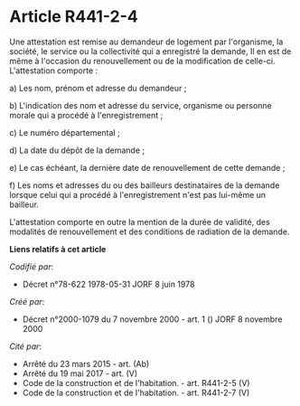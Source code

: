 # Article R441-2-4

Une attestation est remise au demandeur de logement par l'organisme, la société, le service ou la collectivité qui a
enregistré la demande, Il en est de même à l'occasion du renouvellement ou de la modification de celle-ci. L'attestation
comporte :

a) Les nom, prénom et adresse du demandeur ;

b) L'indication des nom et adresse du service, organisme ou personne morale qui a procédé à l'enregistrement ;

c) Le numéro départemental ;

d) La date du dépôt de la demande ;

e) Le cas échéant, la dernière date de renouvellement de cette demande ;

f) Les noms et adresses du ou des bailleurs destinataires de la demande lorsque celui qui a procédé à l'enregistrement n'est
pas lui-même un bailleur.

L'attestation comporte en outre la mention de la durée de validité, des modalités de renouvellement et des conditions de
radiation de la demande.

**Liens relatifs à cet article**

_Codifié par_:

  - Décret n°78-622 1978-05-31 JORF 8 juin 1978

_Créé par_:

  - Décret n°2000-1079 du 7 novembre 2000 - art. 1 () JORF 8 novembre 2000

_Cité par_:

  - Arrêté du 23 mars 2015 - art. (Ab)
  - Arrêté du 19 mai 2017 - art. (V)
  - Code de la construction et de l'habitation. - art. R441-2-5 (V)
  - Code de la construction et de l'habitation. - art. R441-2-7 (V)
